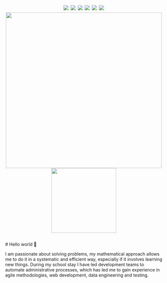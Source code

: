 

<h1 align="center">

  <a href="https://www.linkedin.com/in/julio-kernel-b426a1161/" target="_blank"><img src="https://img.icons8.com/color/48/000000/linkedin.png"/></a>
  <a href="https://www.instagram.com/julio.kernel/" target="_blank"><img src="https://img.icons8.com/fluency/48/000000/instagram-new.png"/></a>
  <a href="https://twitter.com/JulioKernel" target="_blank"><img src="https://img.icons8.com/fluency/48/000000/twitter.png"/></a>
  <a href="https://www.youtube.com/channel/UCJA3hKRdQkkdHt_jgjZm0FQ" target="_blank"><img src="https://img.icons8.com/color/48/000000/youtube--v1.png"/></a>
  <a href="https://pushy-comic-6e8.notion.site/Julio-C-sar-Hern-ndez-God-50f0c732a9c145279a88ba0ef095eaf4" target="_blank"><img src="https://img.icons8.com/fluency/48/000000/domain.png"/></a>
  <a href="mailto:joules.hdz@gmail.com" target="_blank"><img src="https://img.icons8.com/fluency/48/000000/email.png"/></a>
  <br>
  <img src="https://github-readme-stats.vercel.app/api?username=JoulesCH&show_icons=true&count_private=true&theme=transparent" width="500" height="auto"/>
  <img src="https://github-readme-stats.vercel.app/api/top-langs/?username=JoulesCH&layout=default&theme=transparent" width="208" height="auto"/>
</h1>
# Hello world 👋

I am passionate about solving problems, my mathematical approach allows me to do it in a systematic and efficient way, especially if it involves learning new things. During my school stay I have led development teams to automate administrative processes, which has led me to gain experience in agile methodologies, web development, data engineering and testing.
